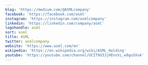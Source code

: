 ```yaml
---
blog: 'https://medium.com/@ASMLcompany'
facebook: 'https://facebook.com/asml'
instagram: 'https://instagram.com/asmlcompany'
linkedin: 'https://linkedin.com/company/asml'
logohandle: asml
sort: asml
title: ASML
twitter: asmlcompany
website: 'https://www.asml.com/en'
wikipedia: 'https://en.wikipedia.org/wiki/ASML_Holding'
youtube: 'https://youtube.com/channel/UCIT9d3JjHEnsVi_w9guSXvA'
---
```

